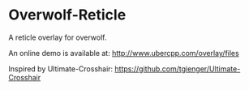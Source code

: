 Overwolf-Reticle
================

A reticle overlay for overwolf.

An online demo is available at: http://www.ubercpp.com/overlay/files

Inspired by Ultimate-Crosshair: https://github.com/tgienger/Ultimate-Crosshair
